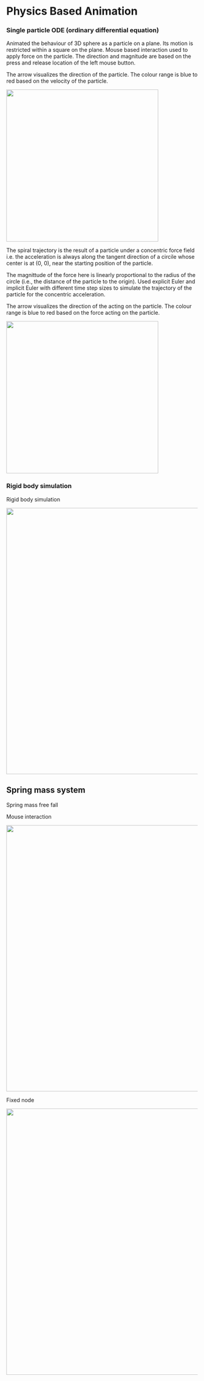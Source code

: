 # Physics Based Animation 
<!--
used to make the gif from videos 
https://ezgif.com/video-to-gif
-->
### Single particle ODE (ordinary differential equation)

<!-- 
drag to move the ball , speed based on length of clicks 
press control and left click 
press option and left click 
-->
Animated the behaviour of 3D sphere as a particle on a plane. Its motion is restricted within a square on the plane. Mouse based interaction used to apply force on the particle. The direction and magnitude are based on the press and release location of the left mouse button.

The arrow visualizes the direction of the particle. The colour range is blue to red based on the velocity of the particle. 

<!-- ![ezgif com-video-to-gif](https://github.com/nishita96/PhysicsBasedAnimation/assets/24264347/2b8efc16-f3bf-4d61-bccd-0432dc00d617.gif) -->
<img src="https://github.com/nishita96/PhysicsBasedAnimation/assets/24264347/2b8efc16-f3bf-4d61-bccd-0432dc00d617.gif" width="400">


The spiral trajectory is the result of a particle under a concentric force field i.e. the acceleration is always along the tangent direction of a circile whose center is at (0, 0), near the starting position of the particle.  

The magnittude of the force here is linearly proportional to the radius of the circle (i.e., the distance of the particle to the origin). Used explicit Euler and implicit Euler with different time step sizes to simulate the trajectory of the particle for the concentric acceleration.

The arrow visualizes the direction of the acting on the particle. The colour range is blue to red based on the force acting on the particle. 
<!-- ![pba1_spiral](https://github.com/nishita96/PhysicsBasedAnimation/assets/24264347/815226e4-5261-45de-84a9-a571303112e0) -->
<img src="https://github.com/nishita96/PhysicsBasedAnimation/assets/24264347/815226e4-5261-45de-84a9-a571303112e0.gif" width="400">


### Rigid body simulation

<!-- 
drag to move the ball , speed based on length of clicks 
press control and left click 
press option and left click 
-->
Rigid body simulation
<!-- ![pba2](https://github.com/nishita96/PhysicsBasedAnimation/assets/24264347/b61c509e-d83f-40cf-91aa-953cef436fcc) -->
<img src="https://github.com/nishita96/PhysicsBasedAnimation/assets/24264347/b61c509e-d83f-40cf-91aa-953cef436fcc.gif" width="700">


## Spring mass system

<!-- 
drag to move the ball , speed based on length of clicks 
press control and left click 
press option and left click 
-->
Spring mass free fall 

Mouse interaction 
<!-- ![pba3_freefall_mouseforce](https://github.com/nishita96/PhysicsBasedAnimation/assets/24264347/67abcb10-7a43-47d0-bbd4-c1679da9843f) -->
<img src="https://github.com/nishita96/PhysicsBasedAnimation/assets/24264347/67abcb10-7a43-47d0-bbd4-c1679da9843f.gif" width="700">

Fixed node
<!-- ![pba3_fixednode](https://github.com/nishita96/PhysicsBasedAnimation/assets/24264347/201bcd78-005d-488c-ba73-48461d46b109) -->
<img src="https://github.com/nishita96/PhysicsBasedAnimation/assets/24264347/201bcd78-005d-488c-ba73-48461d46b109.gif" width="700">

